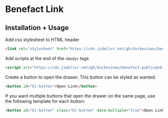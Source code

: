 # Benefact Link

## Installation + Usage

Add css stylesheet to HTML header

```html
<link rel="stylesheet" href="https://cdn.jsdelivr.net/gh/duckevinwu/benefact-public@v0.2-alpha/benefactlink.min.css"/>
```

Add scripts at the end of the `<body>` tags
```html
<script src="https://cdn.jsdelivr.net/gh/duckevinwu/benefact-public@v0.2-alpha/benefactlink.min.js"></script>
```

Create a button to open the drawer. This button can be styled as wanted.
```html
<button id="bl-button">Open Link</button>
```

If you want multiple buttons that open the drawer on the same page, use the following template for each button:
```html
<button id="bl-button" class="bl-button" data-multiple="true">Open Link</button>
```
